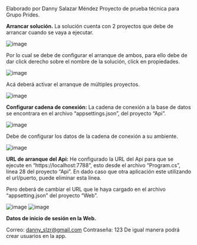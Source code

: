 Elaborado por Danny Salazar Méndez
Proyecto de prueba técnica para Grupo Prides.

**Arrancar solución.**
La solución cuenta con 2 proyectos que debe de arrancar cuando se vaya a ejecutar.

![image](https://github.com/user-attachments/assets/7e1ff079-52e4-41c2-aecc-46d921497db9)

 
Por lo cual se debe de configurar el arranque de ambos, para ello debe de dar click derecho sobre el nombre de la solución, click en propiedades.

 ![image](https://github.com/user-attachments/assets/ace007c6-94b1-4e6e-ae14-44f184c3b78b)

Acá deberá activar el arranque de múltiples proyectos. 

![image](https://github.com/user-attachments/assets/8083f221-9a1a-4c67-9e55-476894dee6ef)

**Configurar cadena de conexión:**
La cadena de conexión a la base de datos se encontrara en el archivo “appsettings.json”, del proyecto “Api”.

![image](https://github.com/user-attachments/assets/1f03e56e-ecd3-4e82-b1ba-d0a84c5116ef)


Debe de configurar los datos de la cadena de conexión a su ambiente.

![image](https://github.com/user-attachments/assets/de386a5d-829b-47b9-90a7-41e8d78b5b31)


**URL de arranque del Api:**
He configurado la URL del Api para que se ejecute en “https://localhost:7788”, esto desde el archivo “Program.cs”, línea 28 del proyecto “Api”.
En dado caso que otra aplicación este utilizando el url/puerto, puede eliminar esta línea.

Pero deberá de cambiar el URL que le haya cargado en el archivo “appsetting.json” del proyecto “Web”.

![image](https://github.com/user-attachments/assets/824c5a46-2933-458f-a869-b29679656b48)
![image](https://github.com/user-attachments/assets/5515848d-15fb-4035-bf1d-ce7942a897c9)


**Datos de inicio de sesión en la Web.**

Correo: danny_slzr@gmail.com
Contraseña: 123
De igual manera podrá crear usuarios en la app.
